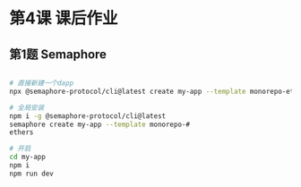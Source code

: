 # 第4课 课后作业

## 第1题 Semaphore



```bash

# 直接新建一个dapp
npx @semaphore-protocol/cli@latest create my-app --template monorepo-ethers

# 全局安装
npm i -g @semaphore-protocol/cli@latest
semaphore create my-app --template monorepo-#
ethers

# 开启
cd my-app
npm i
npm run dev
```

